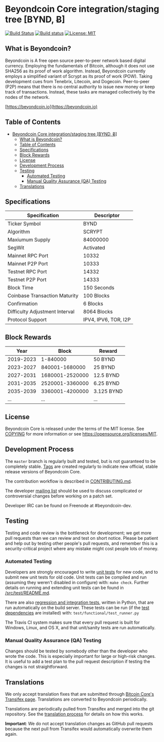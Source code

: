Beyondcoin Core integration/staging tree [BYND, Ƀ]
==================================================

[![Build Status](https://travis-ci.org/beyondcoin-project/beyondcoin.svg?branch=master)](https://travis-ci.org/beyondcoin-project/beyondcoin)
[![Build status](https://ci.appveyor.com/api/projects/status/qxam58ebbuw42my0?svg=true)](https://ci.appveyor.com/project/beyondcoin-project/beyondcoin-i7gkc)
[![License: MIT](https://img.shields.io/badge/License-MIT-yellow.svg)](https://opensource.org/licenses/MIT)

What is Beyondcoin?
----------------

Beyondcoin is A free open source peer-to-peer network based digital currency. Employing the fundamentals of Bitcoin, although it does not use SHA256 as its proof of work algorithm. Instead, Beyondcoin currently employs a simplified variant of Scrypt as its proof of work (POW). Taking development cues from Tenebrix, Litecoin, and Dogecoin. Peer-to-peer (P2P) means that there is no central authority to issue new money or keep track of transactions. Instead, these tasks are managed collectively by the nodes of the network.

[https://beyondcoin.io](https://beyondcoin.io)

Table of Contents
-----------------

<!--ts--->
- [Beyondcoin Core integration/staging tree [BYND, Ƀ]](#beyondcoin-core-integrationstaging-tree-bynd-%c9%83)
  - [What is Beyondcoin?](#what-is-beyondcoin)
  - [Table of Contents](#table-of-contents)
  - [Specifications](#specifications)
  - [Block Rewards](#block-rewards)
  - [License](#license)
  - [Development Process](#development-process)
  - [Testing](#testing)
    - [Automated Testing](#automated-testing)
    - [Manual Quality Assurance (QA) Testing](#manual-quality-assurance-qa-testing)
  - [Translations](#translations)
<!--te-->

Specifications
--------------
Specification | Descriptor
------------- | ----------
Ticker Symbol                  | BYND
Algorithm                      | SCRYPT
Maxiumum Supply                | 84000000
SegWit                         | Activated
Mainnet RPC Port               | 10332
Mainnet P2P Port               | 10333
Testnet RPC Port               | 14332
Testnet P2P Port               | 14333
Block Time                     | 150 Seconds
Coinbase Transaction Maturity  | 100 Blocks
Confirmation                   | 6 Blocks
Difficulty Adjustment Interval | 8064 Blocks
Protocol Support               | IPV4, IPV6, TOR, I2P

Block Rewards
-------------
Year | Block | Reward
---- | ----- | ------
2019-2023 | 1-840000        | 50 BYND
2023-2027 | 840001-1680000  | 25 BYND
2027-2031 | 1680001-2520000 | 12.5 BYND
2031-2035 | 2520001-3360000 | 6.25 BYND
2035-2039 | 3360001-4200000 | 3.125 BYND
...       | ...             | ...

License
-------

Beyondcoin Core is released under the terms of the MIT license. See [COPYING](COPYING) for more
information or see https://opensource.org/licenses/MIT.

Development Process
-------------------

The `master` branch is regularly built and tested, but is not guaranteed to be
completely stable. [Tags](https://github.com/beyondcoin-project/beyondcoin/tags) are created
regularly to indicate new official, stable release versions of Beyondcoin Core.

The contribution workflow is described in [CONTRIBUTING.md](CONTRIBUTING.md).

The developer [mailing list](https://groups.google.com/forum/#!forum/beyondcoin-dev)
should be used to discuss complicated or controversial changes before working
on a patch set.

Developer IRC can be found on Freenode at #beyondcoin-dev.

Testing
-------

Testing and code review is the bottleneck for development; we get more pull
requests than we can review and test on short notice. Please be patient and help out by testing
other people's pull requests, and remember this is a security-critical project where any mistake might cost people
lots of money.

### Automated Testing

Developers are strongly encouraged to write [unit tests](src/test/README.md) for new code, and to
submit new unit tests for old code. Unit tests can be compiled and run
(assuming they weren't disabled in configure) with: `make check`. Further details on running
and extending unit tests can be found in [/src/test/README.md](/src/test/README.md).

There are also [regression and integration tests](/test), written
in Python, that are run automatically on the build server.
These tests can be run (if the [test dependencies](/test) are installed) with: `test/functional/test_runner.py`

The Travis CI system makes sure that every pull request is built for Windows, Linux, and OS X, and that unit/sanity tests are run automatically.

### Manual Quality Assurance (QA) Testing

Changes should be tested by somebody other than the developer who wrote the
code. This is especially important for large or high-risk changes. It is useful
to add a test plan to the pull request description if testing the changes is
not straightforward.

Translations
------------

We only accept translation fixes that are submitted through [Bitcoin Core's Transifex page](https://www.transifex.com/projects/p/bitcoin/).
Translations are converted to Beyondcoin periodically.

Translations are periodically pulled from Transifex and merged into the git repository. See the
[translation process](doc/translation_process.md) for details on how this works.

**Important**: We do not accept translation changes as GitHub pull requests because the next
pull from Transifex would automatically overwrite them again.
